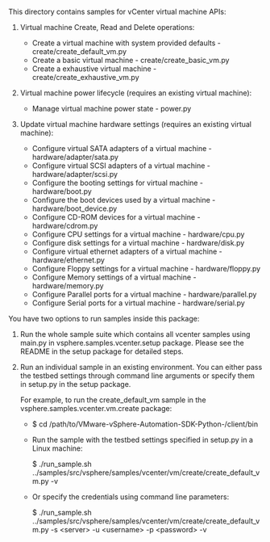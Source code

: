 This directory contains samples for vCenter virtual machine APIs:

1. Virtual machine Create, Read and Delete operations:
    * Create a virtual machine with system provided defaults    - create/create_default_vm.py
    * Create a basic virtual machine                            - create/create_basic_vm.py
    * Create a exhaustive virtual machine                       - create/create_exhaustive_vm.py

2. Virtual machine power lifecycle (requires an existing virtual machine):
    * Manage virtual machine power state                        - power.py

3. Update virtual machine hardware settings (requires an existing virtual machine):
    * Configure virtual SATA adapters of a virtual machine      - hardware/adapter/sata.py
    * Configure virtual SCSI adapters of a virtual machine      - hardware/adapter/scsi.py
    * Configure the booting settings for virtual machine        - hardware/boot.py
    * Configure the boot devices used by a virtual machine      - hardware/boot_device.py
    * Configure CD-ROM devices for a virtual machine           - hardware/cdrom.py
    * Configure CPU settings for a virtual machine              - hardware/cpu.py
    * Configure disk settings for a virtual machine             - hardware/disk.py
    * Configure virtual ethernet adapters of a virtual machine  - hardware/ethernet.py
    * Configure Floppy settings for a virtual machine           - hardware/floppy.py
    * Configure Memory settings of a virtual machine            - hardware/memory.py
    * Configure Parallel ports for a virtual machine            - hardware/parallel.py
    * Configure Serial ports for a virtual machine              - hardware/serial.py

You have two options to run samples inside this package:

1.  Run the whole sample suite which contains all vcenter samples using main.py
    in vsphere.samples.vcenter.setup package.
    Please see the README in the setup package for detailed steps.

2.  Run an individual sample in an existing environment.
    You can either pass the testbed settings through command line
    arguments or specify them in setup.py in the setup package.

    For example, to run the create_default_vm sample in the vsphere.samples.vcenter.vm.create package:

    * $ cd /path/to/VMware-vSphere-Automation-SDK-Python-<version>/client/bin

    * Run the sample with the testbed settings specified in setup.py in a Linux machine:

       $ ./run_sample.sh ../samples/src/vsphere/samples/vcenter/vm/create/create_default_vm.py -v

    * Or specify the credentials using command line parameters:

       $ ./run_sample.sh ../samples/src/vsphere/samples/vcenter/vm/create/create_default_vm.py -s &lt;server&gt; -u &lt;username&gt; -p &lt;password&gt; -v
